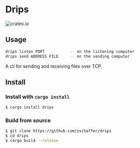 # Drips
![crates.io](https://img.shields.io/crates/v/drips.svg)

## Usage

```bash
drips listen PORT           -- on the listening computer
drips send ADDRESS FILE     -- on the sending computer
```
A cli for sending and receiving files over TCP.


## Install

### Install with `cargo install`

```bash
$ cargo install drips
```

### Build from source

```bash
$ git clone https://github.com/zschaffer/drips
$ cd drips
$ cargo build --release
```
